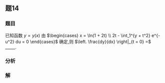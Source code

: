 ## 题14
### 题目
已知函数 $y = y(x)$ 由 $\begin{cases} x = \ln(1 + 2t) \\ 2t - \int_1^{y + t^2} e^{-u^2} du = 0 \end{cases}$ 确定,则 $\left. \frac{dy}{dx} \right|_{t = 0} =$ _____.
### 分析

### 解